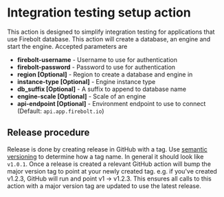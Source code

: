 # Integration testing setup action
This action is designed to simplify integration testing for applications that use Firebolt database. This action will create a database, an engine and start the engine. Accepted parameters are

- **firebolt-username** - Username to use for authentication
- **firebolt-password** - Password to use for authentication
- **region [Optional]** - Region to create a database and engine in
- **instance-type [Optional]** - Engine instance type
- **db_suffix [Optional]** - A suffix to append to database name
- **engine-scale [Optional]** - Scale of an engine
- **api-endpoint [Optional]** -  Environment endpoint to use to connect (Default: `api.app.firebolt.io`)

## Release procedure
Release is done by creating release in GitHub with a tag. Use [semantic versioning](https://semver.org/) to determine how a tag name. In general it should look like `v1.0.1`.
Once a release is created a relevant GitHub action will bump the major version tag to point at your newly created tag. e.g. if you've created v1.2.3, GitHub will run and point v1 -> v1.2.3. This ensures all calls to this action with a major version tag are updated to use the latest release.
